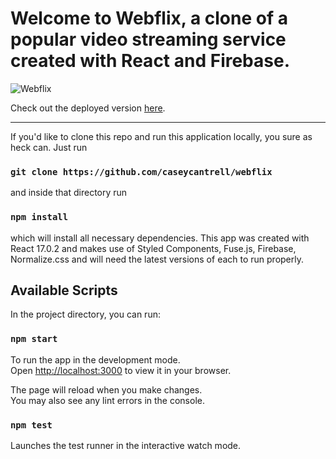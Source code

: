 # Welcome to Webflix, a clone of a popular video streaming service created with React and Firebase.

![Webflix](https://web-flix.netlify.app/static/media/webflix.b3a2269c88bdc931e9d9.png)

Check out the deployed version [here](https://web-flix.netlify.app).

---

If you'd like to clone this repo and run this application locally, you sure as heck can. Just run


### `git clone https://github.com/caseycantrell/webflix`


and inside that directory run


### `npm install`


which will install all necessary dependencies. This app was created with React 17.0.2 and makes use of Styled Components, Fuse.js, 
Firebase, Normalize.css and will need the latest versions of each to run properly.

## Available Scripts

In the project directory, you can run:

### `npm start`

To run the app in the development mode.\
Open [http://localhost:3000](http://localhost:3000) to view it in your browser.

The page will reload when you make changes.\
You may also see any lint errors in the console.

### `npm test`

Launches the test runner in the interactive watch mode.


